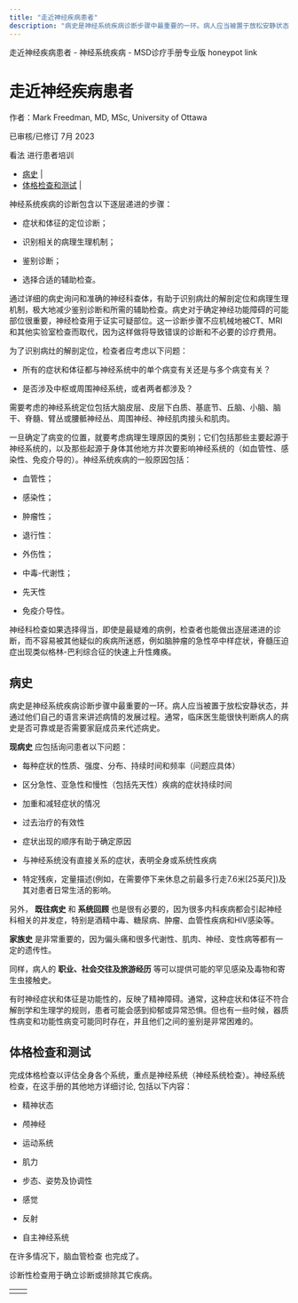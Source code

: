 ```yaml
---
title: "走近神经疾病患者"
description: "病史是神经系统疾病诊断步骤中最重要的一环。病人应当被置于放松安静状态，并通过他们自己的语言来讲述病情的发展过程。通常，临床医生能很快判断病人的病史是否可靠或是否需要家庭成员来代述病史。"
---
```


﻿走近神经疾病患者 \- 神经系统疾病 \- MSD诊疗手册专业版 honeypot link

# 走近神经疾病患者

作者：Mark Freedman, MD, MSc, University of Ottawa

已审核/已修订 7月 2023

看法 进行患者培训

- [病史](#病史_v1030551_zh) \|
- [体格检查和测试](#体格检查和测试_v27765735_zh) \|

神经系统疾病的诊断包含以下逐层递进的步骤：

- 症状和体征的定位诊断；

- 识别相关的病理生理机制；

- 鉴别诊断；

- 选择合适的辅助检查。


通过详细的病史询问和准确的神经科查体，有助于识别病灶的解剖定位和病理生理机制，极大地减少鉴别诊断和所需的辅助检查。病史对于确定神经功能障碍的可能部位很重要，神经检查用于证实可疑部位。这一诊断步骤不应机械地被CT、MRI和其他实验室检查而取代，因为这样做将导致错误的诊断和不必要的诊疗费用。

为了识别病灶的解剖定位，检查者应考虑以下问题：

- 所有的症状和体征都与神经系统中的单个病变有关还是与多个病变有关？

- 是否涉及中枢或周围神经系统，或者两者都涉及？


需要考虑的神经系统定位包括大脑皮层、皮层下白质、基底节、丘脑、小脑、脑干、脊髓、臂丛或腰骶神经丛、周围神经、神经肌肉接头和肌肉。

一旦确定了病变的位置，就要考虑病理生理原因的类别；它们包括那些主要起源于神经系统的，以及那些起源于身体其他地方并次要影响神经系统的（如血管性、感染性、免疫介导的）。神经系统疾病的一般原因包括：

- 血管性；

- 感染性；

- 肿瘤性；

- 退行性：

- 外伤性；

- 中毒-代谢性；

- 先天性

- 免疫介导性。


神经科检查如果选择得当，即使是最疑难的病例，检查者也能做出逐层递进的诊断，而不容易被其他疑似的疾病所迷惑，例如脑肿瘤的急性卒中样症状，脊髓压迫症出现类似格林-巴利综合征的快速上升性瘫痪。

## 病史

病史是神经系统疾病诊断步骤中最重要的一环。病人应当被置于放松安静状态，并通过他们自己的语言来讲述病情的发展过程。通常，临床医生能很快判断病人的病史是否可靠或是否需要家庭成员来代述病史。

**现病史** 应包括询问患者以下问题：

- 每种症状的性质、强度、分布、持续时间和频率（问题应具体）

- 区分急性、亚急性和慢性（包括先天性）疾病的症状持续时间

- 加重和减轻症状的情况

- 过去治疗的有效性

- 症状出现的顺序有助于确定原因

- 与神经系统没有直接关系的症状，表明全身或系统性疾病

- 特定残疾，定量描述(例如，在需要停下来休息之前最多行走7.6米\[25英尺\])及其对患者日常生活的影响。


另外， **既往病史** 和 **系统回顾** 也是很有必要的，因为很多内科疾病都会引起神经科相关的并发症，特别是酒精中毒、糖尿病、肿瘤、血管性疾病和HIV感染等。

**家族史** 是非常重要的，因为偏头痛和很多代谢性、肌肉、神经、变性病等都有一定的遗传性。

同样，病人的 **职业、社会交往及旅游经历** 等可以提供可能的罕见感染及毒物和寄生虫接触史。

有时神经症状和体征是功能性的，反映了精神障碍。通常，这种症状和体征不符合解剖学和生理学的规则，患者可能会感到抑郁或异常恐惧。但也有一些时候，器质性病变和功能性病变可能同时存在，并且他们之间的鉴别是非常困难的。

## 体格检查和测试

完成体格检查以评估全身各个系统，重点是神经系统（神经系统检查）。神经系统检查，在这手册的其他地方详细讨论, 包括以下内容：

- 精神状态

- 颅神经

- 运动系统

- 肌力

- 步态、姿势及协调性

- 感觉

- 反射

- 自主神经系统


在许多情况下，脑血管检查 也完成了。

诊断性检查用于确立诊断或排除其它疾病。

|     |     |
| --- | --- |
|  |  |